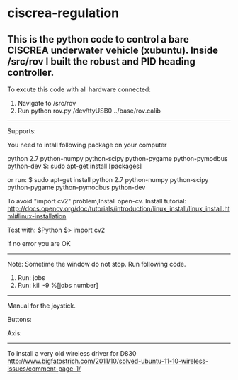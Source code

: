 ciscrea-regulation
======================

This is the python code to control a bare CISCREA underwater vehicle (xubuntu). Inside /src/rov I built the robust and PID heading controller.
-----------------------------------------------------------

To excute this code with all hardware connected:

1. Navigate to /src/rov
2. Run python rov.py /dev/ttyUSB0 ../base/rov.calib 
-----------------------------------------------------------
Supports:

You need to intall following package on your computer

python 2.7
python-numpy
python-scipy
python-pygame
python-pymodbus
python-dev
$: sudo apt-get install [packages]

or run:
$ sudo apt-get install python 2.7 python-numpy python-scipy python-pygame python-pymodbus python-dev

To avoid "import cv2" problem,Install open-cv.
Install tutorial:
http://docs.opencv.org/doc/tutorials/introduction/linux_install/linux_install.html#linux-installation

Test with:
$Python
$> import cv2

if no error you are OK

-----------------------------------------------------------

Note: Sometime the window do not stop. Run following code.
1. Run: jobs
2. Run: kill -9 %[jobs number]

-----------------------------------------------------------

Manual for the joystick.

Buttons:

Axis:

-----------------------------------------------------------

To install a very old wireless driver for D830 
http://www.bigfatostrich.com/2011/10/solved-ubuntu-11-10-wireless-issues/comment-page-1/
